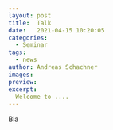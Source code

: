 ```yaml
---
layout: post
title:  Talk
date:   2021-04-15 10:20:05
categories:
  - Seminar
tags:
  - news
author: Andreas Schachner
images:
preview:
excerpt:
  Welcome to ....
---
```




Bla
